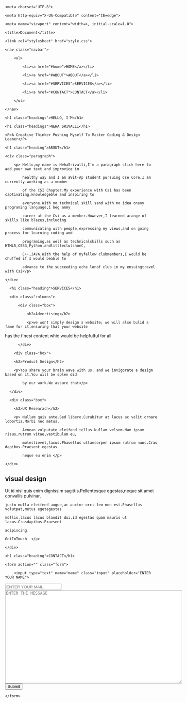 <!DOCTYPE html>

<html lang="en">

<head>

    <meta charset="UTF-8">

    <meta http-equiv="X-UA-Compatible" content="IE=edge">

    <meta name="viewport" content="width=>, initial-scale=1.0">

    <title>Document</title>

    <link rel="stylesheet" href="style.css">

   

</head>

<body>

    <nav class="navbar">

        <ul>

            <li><a href="#home">HOME</a></li>

            <li><a href="#ABOUT">ABOUT</a></li>

            <li><a href="#SERVICES">SERVICES</a></li>

            <li><a href="#CONTACT">CONTACT</a></li>

        </ul>

    </nav>

<secion id="home">

    <h1 class="headings">HELLO, I'M</h1>

    <h1 class="headings">NEHA SRIVALLI</h1>

    <P>A Creative Thinker Pushing Myself To Master Coding & Design Leaner</P>

</secion>



<section id="ABOUT">

    <h1 class="heading">ABOUT</h1>

    <div class="paragraph"> 

        <p> Hello,my name is NehaSrivalli,I'm a paragraph click here to add your own text and improvice in

            healthy way and I am aVit-Ap student pursuing Cse Core.I am currently working as a member

            of the CSI Chapter.My experience with Csi has been captivating,knowledgeble and inspiring to

            everyone.With no technical skill sand with no idea onany programing language,I beg anmy

            career at the Csi as a member.However,I learned arange of skills like blazes,including

            communicating with people,expressing my views,and on going process for learning coding and

            programing,as well as technicalskills such as HTML5,CSS3,Python,andlittleclutchonC,

            C++,JAVA.With the help of myfellow clubmembers,I would be chuffed if I would beable to

            advance to the succeeding eche lonof club in my ensuingtravel with Csi</p>

    </div>

</section>

  <section id="SERVICES">

      <h1 class="heading">SERVICES</h1>

      <div class="columns">

          <div class="box">

              <h2>Advertising</h2>

              <p>we wont simply design a website; we will also bulid a fame for it,ensuring that your website 

has the finest content whic would be helpfulful for all </p>

          </div>

        <div class="box">

        <h2>Product Design</h2>

        <p>You share your brain wave with us, and we invigorate a design based on it.You will be splen did

            by our work.We assure that</p>

      </div>

      <div class="box">

        <h2>UX Researach</h2>

        <p> Nullam quis ante.Sed libero.Curabitur at lacus ac velit ornare lobortis.Morbi nec metus.

            Aenean vulputate eleifend tellus.Nullam velsem.Nam ipsum risus,rutrum vitae,vestibulum eu,

            molestievel,lacus.Phasellus ullamcorper ipsum rutrum nunc.Cras dapibus.Praesent egestas

            neque eu enim </p>

    </div>

  <div class="box">

  <h2>visual design </h2>

  <p>   Ut id nisl quis enim dignissim sagittis.Pellentesque egestas,neque sit amet convallis pulvinar,

    justo nulla eleifend augue,ac auctor orci leo non est.Phasellus volutpat,metus egetegestas

    mollis,lacus lacus blandit dui,id egestas quam mauris ut lacus.Crasdapibus.Praesent

    adipiscing.

    GetInTouch  </p>

</div>

    </div>

  </section>

<section id="CONTACT">

    <h1 class="heading">CONTACT</h1>

    <form action="" class="form">

        <input type="text" name="name" class="input" placeholder="ENTER YOUR NAME">

<input type="email" name="email" class="input" placeholder="ENTER YOUR MAIL">

<textarea name="message" id="message" cols="70" rows="20" placeholder="ENTER THE MESSAGE"></textarea>

 <input type="submit" value="Submit" id="Submit">

    </form>

</section>





</body>

</html
